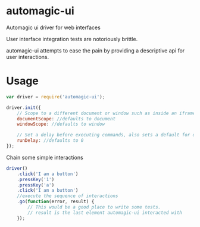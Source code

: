 # automagic-ui
Automagic ui driver for web interfaces

User interface integration tests are notoriously brittle.

automagic-ui attempts to ease the pain by providing a descriptive  api for user interactions.

# Usage

```javascript
var driver = require('automagic-ui');

driver.init({
    // Scope to a different document or window such as inside an iframe
    documentScope: //defaults to document
    windowScope: //defaults to window

    // Set a delay before executing commands, also sets a default for driver.wait
    runDelay: //defaults to 0
});
```

Chain some simple interactions

```javascript
driver()
    .click('I am a button')
    .pressKey('1')
    .pressKey('a')
    .click('I am a button')
    //execute the sequence of interactions
    .go(function(error, result) {
        // This would be a good place to write some tests.
        // result is the last element automagic-ui interacted with
    });
```
